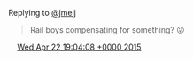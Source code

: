 Replying to [@jmeij](https://twitter.com/DromerDenker/status/589395706194034688)

>  Rail boys compensating for something? 😜

<img src="../../media/tweet.ico" width="12" /> [Wed Apr 22 19:04:08 +0000 2015](https://twitter.com/DromerDenker/status/590954254325653505)